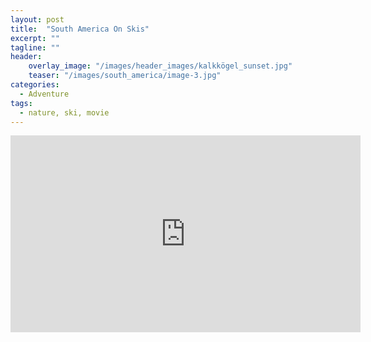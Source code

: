 ```yaml
---
layout: post
title:  "South America On Skis"
excerpt: ""
tagline: ""
header: 
    overlay_image: "/images/header_images/kalkkögel_sunset.jpg"
    teaser: "/images/south_america/image-3.jpg"
categories: 
  - Adventure
tags:
  - nature, ski, movie
---
```


<iframe width="560" height="315" src="https://www.youtube.com/embed/1PvHqbRurj8" title="South America On Skis" frameborder="0" allow="accelerometer; autoplay; clipboard-write; encrypted-media; gyroscope; picture-in-picture" allowfullscreen></iframe>




<!--
Comments

PDF link [get the PDF](/assets/mydoc.pdf)
-->